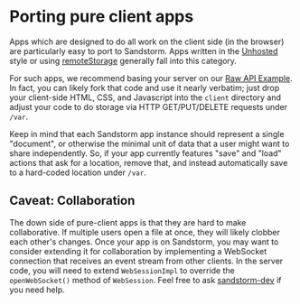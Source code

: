 # Porting pure client apps

Apps which are designed to do all work on the client side (in the
browser) are particularly easy to port to Sandstorm. Apps written in
the [Unhosted](https://unhosted.org) style or using
[remoteStorage](http://remotestorage.io/) generally fall into this
category.

For such apps, we recommend basing your server on our [Raw API
Example](https://github.com/sandstorm-io/sandstorm-rawapi-example). In
fact, you can likely fork that code and use it nearly verbatim; just
drop your client-side HTML, CSS, and Javascript into the `client`
directory and adjust your code to do storage via HTTP GET/PUT/DELETE
requests under `/var`.

Keep in mind that each Sandstorm app instance should represent a
single "document", or otherwise the minimal unit of data that a user
might want to share independently. So, if your app currently features
"save" and "load" actions that ask for a location, remove that, and
instead automatically save to a hard-coded location under `/var`.

## Caveat: Collaboration

The down side of pure-client apps is that they are hard to make
collaborative. If multiple users open a file at once, they will likely
clobber each other's changes. Once your app is on Sandstorm, you may
want to consider extending it for collaboration by implementing a
WebSocket connection that receives an event stream from other
clients. In the server code, you will need to extend `WebSessionImpl`
to override the `openWebSocket()` method of `WebSession`. Feel free to
ask [sandstorm-dev](https://groups.google.com/group/sandstorm-dev) if
you need help.